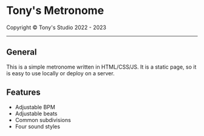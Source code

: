 # Tony's Metronome

Copyright &copy; Tony's Studio 2022 - 2023

-----

## General

This is a simple metronome written in HTML/CSS/JS. It is a static page, so it is easy to use locally or deploy on a server.

## Features

- Adjustable BPM
- Adjustable beats
- Common subdivisions
- Four sound styles